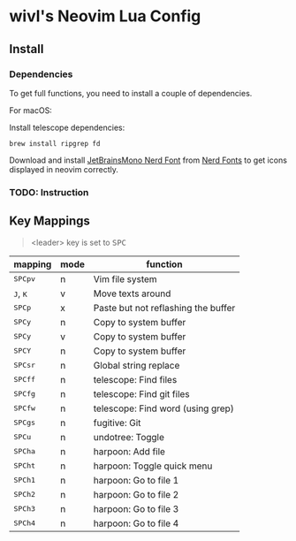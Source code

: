 # wivl's Neovim Lua Config

## Install

### Dependencies

To get full functions, you need to install a couple of dependencies.

For macOS:

Install telescope dependencies:

```
brew install ripgrep fd
```

Download and install [JetBrainsMono Nerd Font](https://github.com/ryanoasis/nerd-fonts/releases/download/v3.0.2/JetBrainsMono.zip) from [Nerd Fonts](https://www.nerdfonts.com/font-downloads) to get icons displayed in neovim correctly.

### TODO: Instruction

## Key Mappings

> \<leader\> key is set to <kbd>SPC</kbd>

|mapping|mode|function|
|-------|----|--------|
|<kbd>SPC</kbd><kbd>p</kbd><kbd>v</kbd>|n|Vim file system|
|<kbd>J</kbd>, <kbd>K</kbd>|v|Move texts around|
|<kbd>SPC</kbd><kbd>p</kbd>|x|Paste but not reflashing the buffer|
|<kbd>SPC</kbd><kbd>y</kbd>|n|Copy to system buffer|
|<kbd>SPC</kbd><kbd>y</kbd>|v|Copy to system buffer|
|<kbd>SPC</kbd><kbd>Y</kbd>|n|Copy to system buffer|
|<kbd>SPC</kbd><kbd>s</kbd><kbd>r</kbd>|n|Global string replace|
|<kbd>SPC</kbd><kbd>f</kbd><kbd>f</kbd>|n|telescope: Find files|
|<kbd>SPC</kbd><kbd>f</kbd><kbd>g</kbd>|n|telescope: Find git files|
|<kbd>SPC</kbd><kbd>f</kbd><kbd>w</kbd>|n|telescope: Find word (using grep)|
|<kbd>SPC</kbd><kbd>g</kbd><kbd>s</kbd>|n|fugitive: Git|
|<kbd>SPC</kbd><kbd>u</kbd>|n|undotree: Toggle|
|<kbd>SPC</kbd><kbd>h</kbd><kbd>a</kbd>|n|harpoon: Add file|
|<kbd>SPC</kbd><kbd>h</kbd><kbd>t</kbd>|n|harpoon: Toggle quick menu|
|<kbd>SPC</kbd><kbd>h</kbd><kbd>1</kbd>|n|harpoon: Go to file 1|
|<kbd>SPC</kbd><kbd>h</kbd><kbd>2</kbd>|n|harpoon: Go to file 2|
|<kbd>SPC</kbd><kbd>h</kbd><kbd>3</kbd>|n|harpoon: Go to file 3|
|<kbd>SPC</kbd><kbd>h</kbd><kbd>4</kbd>|n|harpoon: Go to file 4|


